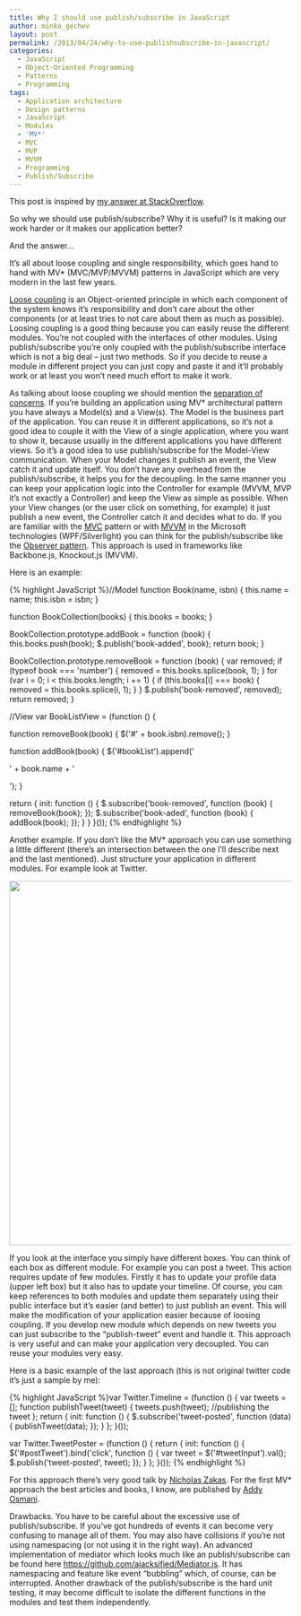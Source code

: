 ```yaml
---
title: Why I should use publish/subscribe in JavaScript
author: minko_gechev
layout: post
permalink: /2013/04/24/why-to-use-publishsubscribe-in-javascript/
categories:
  - JavaScript
  - Object-Oriented Programming
  - Patterns
  - Programming
tags:
  - Application architecture
  - Design patterns
  - JavaScript
  - Modules
  - 'MV*'
  - MVC
  - MVP
  - MVVM
  - Programming
  - Publish/Subscribe
---
```


This post is inspired by <a href="http://stackoverflow.com/questions/13512949/why-would-one-use-the-publish-subscribe-pattern-in-js-jquery/13513915#13513915" target="_blank">my answer at StackOverflow</a>.

So why we should use publish/subscribe? Why it is useful? Is it making our work harder or it makes our application better?

And the answer&#8230;

It&#8217;s all about loose coupling and single responsibility, which goes hand to hand with MV* (MVC/MVP/MVVM) patterns in JavaScript which are very modern in the last few years.

<a href="https://en.wikipedia.org/wiki/Loose_coupling" target="_blank">Loose coupling</a> is an Object-oriented principle in which each component of the system knows it&#8217;s responsibility and don&#8217;t care about the other components (or at least tries to not care about them as much as possible). Loosing coupling is a good thing because you can easily reuse the different modules. You&#8217;re not coupled with the interfaces of other modules. Using publish/subscribe you&#8217;re only coupled with the publish/subscribe interface which is not a big deal &#8211; just two methods. So if you decide to reuse a module in different project you can just copy and paste it and it&#8217;ll probably work or at least you won&#8217;t need much effort to make it work.

As talking about loose coupling we should mention the <a href="https://en.wikipedia.org/wiki/Separation_of_concerns" target="_blank">separation of concerns</a>. If you&#8217;re building an application using MV* architectural pattern you have always a Model(s) and a View(s). The Model is the business part of the application. You can reuse it in different applications, so it&#8217;s not a good idea to couple it with the View of a single application, where you want to show it, because usually in the different applications you have different views. So it&#8217;s a good idea to use publish/subscribe for the Model-View communication. When your Model changes it publish an event, the View catch it and update itself. You don&#8217;t have any overhead from the publish/subscribe, it helps you for the decoupling. In the same manner you can keep your application logic into the Controller for example (MVVM, MVP it&#8217;s not exactly a Controller) and keep the View as simple as possible. When your View changes (or the user click on something, for example) it just publish a new event, the Controller catch it and decides what to do. If you are familiar with the <a href="https://en.wikipedia.org/wiki/Model%E2%80%93view%E2%80%93controller" target="_blank">MVC</a> pattern or with <a href="https://en.wikipedia.org/wiki/MVVM" target="_blank">MVVM</a> in the Microsoft technologies (WPF/Silverlight) you can think for the publish/subscribe like the <a href="https://en.wikipedia.org/wiki/Observer_pattern" target="_blank">Observer pattern</a>. This approach is used in frameworks like Backbone.js, Knockout.js (MVVM).

Here is an example:

{% highlight JavaScript %}//Model
function Book(name, isbn) {
    this.name = name;
    this.isbn = isbn;
}
   
function BookCollection(books) {
    this.books = books;
}
    
BookCollection.prototype.addBook = function (book) {
    this.books.push(book);
    $.publish('book-added', book);
    return book;
}
    
BookCollection.prototype.removeBook = function (book) {
   var removed;
   if (typeof book === 'number') {
       removed = this.books.splice(book, 1);
   }
   for (var i = 0; i < this.books.length; i += 1) {
      if (this.books[i] === book) {
          removed = this.books.splice(i, 1);
      }
   }
   $.publish('book-removed', removed);
   return removed;
}
    
//View
var BookListView = (function () {
 
   function removeBook(book) {
      $('#' + book.isbn).remove();
   }
 
   function addBook(book) {
      $('#bookList').append('<div id="' + book.isbn + '">
  ' + book.name + '
</div>');
   }
  
   return {
      init: function () {
         $.subscribe('book-removed', function (book) {
             removeBook(book);
         });
         $.subscribe('book-aded', function (book) {
             addBook(book);
         });
      }
   }
}());
{% endhighlight %}

Another example. If you don&#8217;t like the MV* approach you can use something a little different (there&#8217;s an intersection between the one I&#8217;ll describe next and the last mentioned). Just structure your application in different modules. For example look at Twitter.

<img src="http://blog.mgechev.com/slides/javascript-patterns/images/twitter.png" width="650" class="aligncenter" />

If you look at the interface you simply have different boxes. You can think of each box as different module. For example you can post a tweet. This action requires update of few modules. Firstly it has to update your profile data (upper left box) but it also has to update your timeline. Of course, you can keep references to both modules and update them separately using their public interface but it&#8217;s easier (and better) to just publish an event. This will make the modification of your application easier because of loosing coupling. If you develop new module which depends on new tweets you can just subscribe to the &#8220;publish-tweet&#8221; event and handle it. This approach is very useful and can make your application very decoupled. You can reuse your modules very easy.

Here is a basic example of the last approach (this is not original twitter code it&#8217;s just a sample by me):

{% highlight JavaScript %}var Twitter.Timeline = (function () {
   var tweets = [];
   function publishTweet(tweet) {
      tweets.push(tweet);
      //publishing the tweet
   };
   return {
      init: function () {
         $.subscribe('tweet-posted', function (data) {
             publishTweet(data);
         });
      }
   };
}());

var Twitter.TweetPoster = (function () {
   return {
       init: function () {
           $('#postTweet').bind('click', function () {
              var tweet = $('#tweetInput').val();
               $.publish('tweet-posted', tweet);
           });
       }
   };
}());
{% endhighlight %}

For this approach there&#8217;s very good talk by <a href="http://www.nczonline.net/" target="_blank">Nicholas Zakas</a>. For the first MV* approach the best articles and books, I know, are published by <a href=" http://addyosmani.com/blog/" target="_blank">Addy Osmani</a>.

Drawbacks. You have to be careful about the excessive use of publish/subscribe. If you&#8217;ve got hundreds of events it can become very confusing to manage all of them. You may also have collisions if you&#8217;re not using namespacing (or not using it in the right way). An advanced implementation of mediator which looks much like an publish/subscribe can be found here https://github.com/ajacksified/Mediator.js. It has namespacing and feature like event &#8220;bubbling&#8221; which, of course, can be interrupted. Another drawback of the publish/subscribe is the hard unit testing, it may become difficult to isolate the different functions in the modules and test them independently.